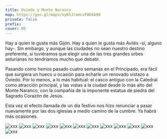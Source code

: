 ```yaml
---
title: Oviedo y Monte Naranco
map: https://goo.gl/maps/oyKhJramcvFWG6b98
private: false
prefix: 
cover: 05
---
```

Hay a quien le gusta más Gijón. Hay a quien le gusta más Avilés -sí, alguno hay-. Sin embargo, y aunque las ciudades no sean nuestro destino preferente, si tuviéramos que elegir una de las tres grandes urbes asturianas no tendríamos mucho que debatir.

Pasando como hemos pasado cuatro semanas en el Principado, era fácil que surgiera un hueco u ocasión para echarle un renovado vistazo a Oviedo. Por lo menos, a lo más habitual: el casco antiguo con la Catedral como atracción principal, y las vistas a la ciudad desde lo más alto del Monte Naranco, con la compañía de la imponente estatua de piedra del Sagrado Corazón de Jesús.

Esta vez el efecto llamada de un día festivo nos hizo renunciar a pasar nuevamente por las dos iglesias a medio camino de la cumbre. Ya habrá más ocasiones.

![xxx](oviedo_01)
![xxx](oviedo_02)
![xxx](oviedo_03)
![xxx](oviedo_04)
![xxx](oviedo_05)
![xxx](oviedo_06)
![xxx](monte_naranco_01)
![xxx](monte_naranco_02)
![xxx](monte_naranco_03)
![xxx](monte_naranco_04)
![xxx](monte_naranco_05)
![xxx](monte_naranco_06)